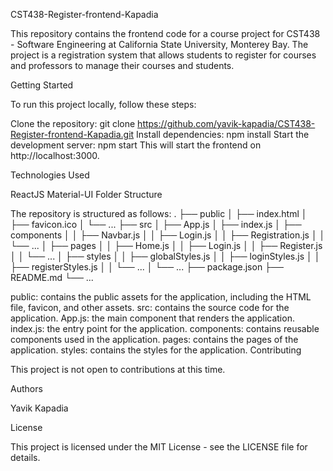 CST438-Register-frontend-Kapadia

This repository contains the frontend code for a course project for CST438 - Software Engineering at California State University, Monterey Bay. The project is a registration system that allows students to register for courses and professors to manage their courses and students.

Getting Started

To run this project locally, follow these steps:

Clone the repository: git clone https://github.com/yavik-kapadia/CST438-Register-frontend-Kapadia.git
Install dependencies: npm install
Start the development server: npm start
This will start the frontend on http://localhost:3000.

Technologies Used

ReactJS
Material-UI
Folder Structure

The repository is structured as follows:
.
├── public
│   ├── index.html
│   ├── favicon.ico
│   └── ...
├── src
│   ├── App.js
│   ├── index.js
│   ├── components
│   │   ├── Navbar.js
│   │   ├── Login.js
│   │   ├── Registration.js
│   │   └── ...
│   ├── pages
│   │   ├── Home.js
│   │   ├── Login.js
│   │   ├── Register.js
│   │   └── ...
│   ├── styles
│   │   ├── globalStyles.js
│   │   ├── loginStyles.js
│   │   ├── registerStyles.js
│   │   └── ...
│   └── ...
├── package.json
├── README.md
└── ...


public: contains the public assets for the application, including the HTML file, favicon, and other assets.
src: contains the source code for the application.
App.js: the main component that renders the application.
index.js: the entry point for the application.
components: contains reusable components used in the application.
pages: contains the pages of the application.
styles: contains the styles for the application.
Contributing

This project is not open to contributions at this time.

Authors

Yavik Kapadia

License

This project is licensed under the MIT License - see the LICENSE file for details.
